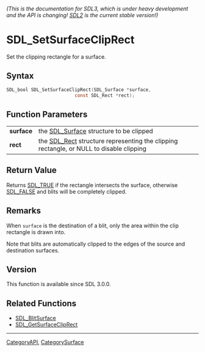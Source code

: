 ###### (This is the documentation for SDL3, which is under heavy development and the API is changing! [SDL2](https://wiki.libsdl.org/SDL2/) is the current stable version!)
# SDL_SetSurfaceClipRect

Set the clipping rectangle for a surface.

## Syntax

```c
SDL_bool SDL_SetSurfaceClipRect(SDL_Surface *surface,
                         const SDL_Rect *rect);

```

## Function Parameters

|                 |                                                                                                     |
| --------------- | --------------------------------------------------------------------------------------------------- |
| **surface**     | the [SDL_Surface](SDL_Surface) structure to be clipped                                              |
| **rect**        | the [SDL_Rect](SDL_Rect) structure representing the clipping rectangle, or NULL to disable clipping |

## Return Value

Returns [SDL_TRUE](SDL_TRUE) if the rectangle intersects the surface,
otherwise [SDL_FALSE](SDL_FALSE) and blits will be completely clipped.

## Remarks

When `surface` is the destination of a blit, only the area within the clip
rectangle is drawn into.

Note that blits are automatically clipped to the edges of the source and
destination surfaces.

## Version

This function is available since SDL 3.0.0.

## Related Functions

* [SDL_BlitSurface](SDL_BlitSurface)
* [SDL_GetSurfaceClipRect](SDL_GetSurfaceClipRect)

----
[CategoryAPI](CategoryAPI), [CategorySurface](CategorySurface)


